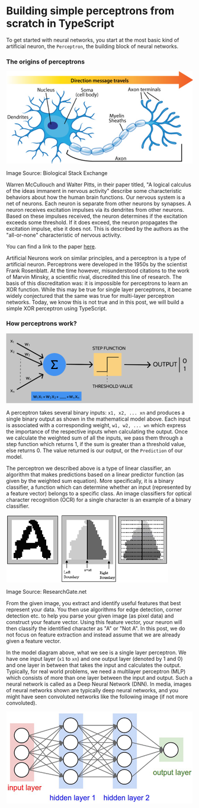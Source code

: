 # Building simple perceptrons from scratch in TypeScript

To get started with neural networks, you start at the most basic kind of artificial neuron, the `Perceptron`, the building block of neural networks.

### The origins of perceptrons

![Biological Neuron](./biological-neuron.jpg)

Image Source: Biological Stack Exchange

Warren McCullouch and Walter Pitts, in their paper titled, "A logical calculus of the ideas immanent in nervous activity" describe some characteristic behaviors about how the human brain functions. Our nervous system is a net of neurons. Each neuron is separate from other neurons by synapses. A neuron receives excitation impulses via its dendrites from other neurons. Based on these impulses received, the neuron determines if the excitation exceeds some threshold. If it does exceed, the neuron propagates the excitation impulse, else it does not. This is described by the authors as the "all-or-none" characteristic of nervous activity.

You can find a link to the paper [here](https://www.cs.cmu.edu/~./epxing/Class/10715/reading/McCulloch.and.Pitts.pdf).

Artificial Neurons work on similar principles, and a perceptron is a type of artificial neuron. Perceptrons were developed in the 1950s by the scientist Frank Rosenblatt. At the time however, misunderstood citations to the work of Marvin Minsky, a scientific rival, discredited this line of research. The basis of this discreditation was: it is impossible for perceptrons to learn an XOR function. While this may be true for single layer perceptrons, it became widely conjectured that the same was true for multi-layer perceptron networks. Today, we know this is not true and in this post, we will build a simple XOR perceptron using TypeScript.

### How perceptrons work?

![Perceptron Model](./perceptron-model.png)

A perceptron takes several binary inputs: `x1, x2, ... xn` and produces a single binary output as shown in the mathematical model above. Each input is associated with a corresponding weight, `w1, w2, ... wn` which express the importance of the respective inputs when calculating the output. Once we calculate the weighted sum of all the inputs, we pass them through a step function which returns 1, if the sum is greater than a threshold value, else returns 0. The value returned is our output, or the `Prediction` of our model.

The perceptron we described above is a type of linear classifier, an algorithm that makes predictions based on a linear predictor function (as given by the weighted sum equation). More specifically, it is a binary classifier, a function which can determine whether an input (represented by a feature vector) belongs to a specific class. An image classifiers for optical character recognition (OCR) for a single character is an example of a binary classifier.

![Feature Extraction: OCR](./feature-extraction-ocr.png)

Image Source: ResearchGate.net

From the given image, you extract and identify useful features that best represent your data. You then use algorithms for edge detection, corner detection etc. to help you parse your given image (as pixel data) and construct your feature vector. Using this feature vector, your neuron will then classify the identified character as "A" or "Not A". In this post, we do not focus on feature extraction and instead assume that we are already given a feature vector.

In the model diagram above, what we see is a single layer perceptron. We have one input layer (`x1` to `xn`) and one output layer (denoted by 1 and 0) and one layer in between that takes the input and calculates the output. Typically, for real world problems, we need a multilayer perceptron (MLP) which consists of more than one layer between the input and output. Such a neural network is called as a Deep Neural Network (DNN). In media, images of neural networks shown are typically deep neural networks, and you might have seen convoluted networks like the following image (if not more convoluted).

![Deep Neural Networks](./deep-neural-net.png)
